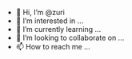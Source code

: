 - 👋 Hi, I’m @zuri
- 👀 I’m interested in ...
- 🌱 I’m currently learning ...
- 💞️ I’m looking to collaborate on ...
- 📫 How to reach me ...

<!---
zuriii/zuriii is a ✨ special ✨ repository because its `README.md` (this file) appears on your GitHub profile.
You can click the Preview link to take a look at your changes.
--->
